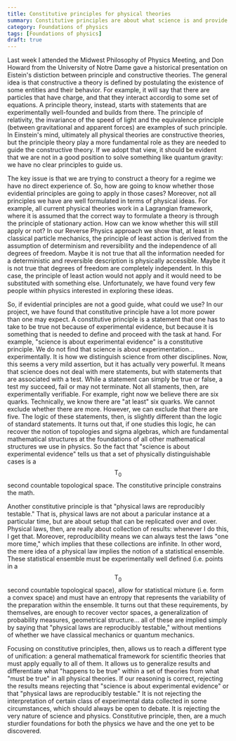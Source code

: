 ```yaml
---
title: Constitutive principles for physical theories
summary: Constitutive principles are about what science is and provide a stronger foundations for physics
category: Foundations of physics
tags: [Foundations of physics]
draft: true
---
```


Last week I attended the Midwest Philosophy of Physics Meeting, and Don Howard from the University of Notre Dame gave a historical presentation on Eistein's distiction between principle and constructive theories. The general idea is that constructive a theory is defined by postulating the existence of some entities and their behavior. For example, it will say that there are particles that have charge, and that they interact accordig to some set of equations. A principle theory, instead, starts with statements that are experimentally well-founded and builds from there. The principle of relativity, the invariance of the speed of light and the equivalence principle (between gravitational and apparent forces) are examples of such principle. In Einstein's mind, ultimately all physical theories are constructive theories, but the principle theory play a more fundamental role as they are needed to guide the constructive theory. If we adopt that view, it should be evident that we are not in a good position to solve something like quantum gravity: we have no clear principles to guide us.

The key issue is that we are trying to construct a theory for a regime we have no direct experience of. So, how are going to know whether those evidential principles are going to apply in those cases? Moreover, not all principles we have are well formulated in terms of physical ideas. For example, all current physical theories work in a Lagrangian framework, where it is assumed that the correct way to formulate a theory is through the principle of stationary action. How can we know whether this will still apply or not? In our Reverse Physics approach we show that, at least in classical particle mechanics, the principle of least action is derived from the assumption of determinism and reversibility and the independence of all degrees of freedom. Maybe it is not true that all the information needed for a deterministic and reversible description is physically accessible. Maybe it is not true that degrees of freedom are completely independent. In this case, the principle of least action would not apply and it would need to be substituted with something else. Unfortunately, we have found very few people within physics interested in exploring these ideas.

So, if evidential principles are not a good guide, what could we use? In our project, we have found that constitutive principle have a lot more power than one may expect. A constitutive principle is a statement that one has to take to be true not because of experimental evidence, but because it is something that is needed to define and proceed with the task at hand. For example, "science is about experimental evidence" is a constitutive principle. We do not find that science is about experimentation... experimentally. It is how we distinguish science from other disciplines. Now, this seems a very mild assertion, but it has actually very powerful. It means that science does not deal with mere statements, but with statements that are associated with a test. While a statement can simply be true or false, a test my succeed, fail or may not terminate. Not all staments, then, are experimentally verifiable. For example, right now we believe there are six quarks. Technically, we know there are "at least" six quarks. We cannot exclude whether there are more. However, we can exclude that there are five. The logic of these statements, then, is slightly different than the logic of standard statements. It turns out that, if one studies this logic, he can recover the notion of topologies and sigma algebras, which are fundamental mathematical structures at the foundations of all other mathematical structures we use in physics. So the fact that "science is about experimental evidence" tells us that a set of physically distinguishable cases is a $$\mathsf{T}_0$$ second countable topological space. The constitutive principle constrains the math.

Another constitutive principle is that "physical laws are reproducibly testable." That is, physical laws are not about a paricular instance at a particular time, but are about setup that can be replicated over and over. Physical laws, then, are really about collection of results: whenever I do this, I get that. Moreover, reproducibility means we can always test the laws "one more time," which implies that these collections are infinite. In other word, the mere idea of a physical law implies the notion of a statistical ensemble. These statistical ensemble must be experimentally well defined (i.e. points in a $$\mathsf{T}_0$$ second countable topological space), allow for statistical mixture (i.e. form a convex space) and must have an entropy that represents the variability of the preparation within the ensemble. It turns out that these requirements, by themselves, are enough to recover vector spaces, a generalization of probability measures, geometrical structure... all of these are implied simply by saying that "physical laws are reproducibly testable," without mentions of whether we have classical mechanics or quantum mechanics.

Focusing on constitutive principles, then, allows us to reach a different type of unification: a general mathematical framework for scientific theories that must apply equally to all of them. It allows us to generalize results and differentiate what "happens to be true" within a set of theories from what "must be true" in all physical theories. If our reasoning is correct, rejecting the results means rejecting that "science is about experimental evidence" or that "physical laws are reproducibly testable." It is not rejecting the interpretation of certain class of experimental data collected in some circumstances, which should always be open to debate. It is rejecting the very nature of science and physics. Constitutive principle, then, are a much sturdier foundations for both the physics we have and the one yet to be discovered.